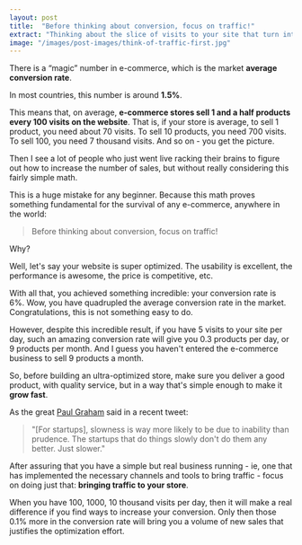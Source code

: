 ```yaml
---
layout: post
title:  "Before thinking about conversion, focus on traffic!"
extract: "Thinking about the slice of visits to your site that turn into purchases only makes sense after you actually have visits. Focus on traffic before spending months optimizing your website to improve the conversion rate."
image: "/images/post-images/think-of-traffic-first.jpg"
---
```


There is a “magic” number in e-commerce, which is the market **average conversion rate**. 

In most countries, this number is around **1.5%**.

This means that, on average, **e-commerce stores sell 1 and a half products every 100 visits on the website**. That is, if your store is average, to sell 1 product, you need about 70 visits. To sell 10 products, you need 700 visits. To sell 100, you need 7 thousand visits. And so on - you get the picture.

Then I see a lot of people who just went live racking their brains to figure out how to increase the number of sales, but without really considering this fairly simple math.

This is a huge mistake for any beginner. Because this math proves something fundamental for the survival of any e-commerce, anywhere in the world: 

>Before thinking about conversion, focus on traffic! 

Why? 

Well, let's say your website is super optimized. The usability is excellent, the performance is awesome, the price is competitive, etc. 

With all that, you achieved something incredible: your conversion rate is 6%. Wow, you have quadrupled the average conversion rate in the market. Congratulations, this is not something easy to do.

However, despite this incredible result, if you have 5 visits to your site per day, such an amazing conversion rate will give you 0.3 products per day, or 9 products per month. And I guess you haven't entered the e-commerce business to sell 9 products a month. 

So, before building an ultra-optimized store, make sure you deliver a good product, with quality service, but in a way that's simple enough to make it **grow fast**. 

As the great <a href="https://twitter.com/paulg/status/1250061898671947777" target="_blank">Paul Graham</a> said in a recent tweet:
>"[For startups], slowness is way more likely to be due to inability than prudence. The startups that do things slowly don't do them any better. Just slower."

After assuring that you have a simple but real business running - ie, one that has implemented the necessary channels and tools to bring traffic - focus on doing just that: **bringing traffic to your store**.

When you have 100, 1000, 10 thousand visits per day, then it will make a real difference if you find ways to increase your conversion. Only then those 0.1% more in the conversion rate will bring you a volume of new sales that justifies the optimization effort.